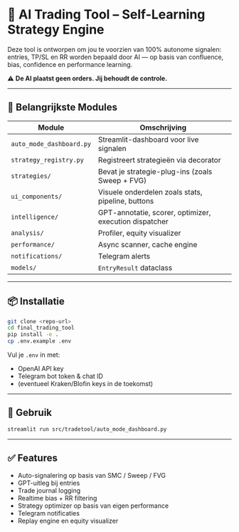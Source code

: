 
# 🧠 AI Trading Tool – Self-Learning Strategy Engine

Deze tool is ontworpen om jou te voorzien van 100% autonome signalen: entries, TP/SL en RR worden bepaald door AI — op basis van confluence, bias, confidence en performance learning.

⚠️ **De AI plaatst geen orders. Jij behoudt de controle.**

---

## 🔧 Belangrijkste Modules

| Module | Omschrijving |
|--------|--------------|
| `auto_mode_dashboard.py` | Streamlit-dashboard voor live signalen |
| `strategy_registry.py` | Registreert strategieën via decorator |
| `strategies/` | Bevat je strategie-plug-ins (zoals Sweep + FVG) |
| `ui_components/` | Visuele onderdelen zoals stats, pipeline, buttons |
| `intelligence/` | GPT-annotatie, scorer, optimizer, execution dispatcher |
| `analysis/` | Profiler, equity visualizer |
| `performance/` | Async scanner, cache engine |
| `notifications/` | Telegram alerts |
| `models/` | `EntryResult` dataclass |

---

## 📦 Installatie

```bash
git clone <repo-url>
cd final_trading_tool
pip install -e .
cp .env.example .env
```

Vul je `.env` in met:
- OpenAI API key
- Telegram bot token & chat ID
- (eventueel Kraken/Blofin keys in de toekomst)

---

## 🚀 Gebruik

```bash
streamlit run src/tradetool/auto_mode_dashboard.py
```

---

## ✅ Features

- Auto-signalering op basis van SMC / Sweep / FVG
- GPT-uitleg bij entries
- Trade journal logging
- Realtime bias + RR filtering
- Strategy optimizer op basis van eigen performance
- Telegram notificaties
- Replay engine en equity visualizer
